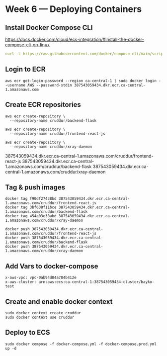 # Week 6 — Deploying Containers

## Install Docker Compose CLI
https://docs.docker.com/cloud/ecs-integration/#install-the-docker-compose-cli-on-linux

```gitpod.yml
curl -L https://raw.githubusercontent.com/docker/compose-cli/main/scripts/install/install_linux.sh | sh
```

## Login to ECR

```
aws ecr get-login-password --region ca-central-1 | sudo docker login --username AWS --password-stdin 387543059434.dkr.ecr.ca-central-1.amazonaws.com
```

## Create ECR repositories

```
aws ecr create-repository \
  --repository-name cruddur/backend-flask

aws ecr create-repository \
  --repository-name cruddur/frontend-react-js

aws ecr create-repository \
  --repository-name cruddur/xray-daemon
```

387543059434.dkr.ecr.ca-central-1.amazonaws.com/cruddur/frontend-react-js
387543059434.dkr.ecr.ca-central-1.amazonaws.com/cruddur/backend-flask
387543059434.dkr.ecr.ca-central-1.amazonaws.com/cruddur/xray-daemon

## Tag & push images

```
docker tag f90df27438bd 387543059434.dkr.ecr.ca-central-1.amazonaws.com/cruddur/frontend-react-js
docker tag 3bf638f11bce 387543059434.dkr.ecr.ca-central-1.amazonaws.com/cruddur/backend-flask
docker tag 454a03e38abd 387543059434.dkr.ecr.ca-central-1.amazonaws.com/cruddur/xray-daemon

docker push 387543059434.dkr.ecr.ca-central-1.amazonaws.com/cruddur/frontend-react-js
docker push 387543059434.dkr.ecr.ca-central-1.amazonaws.com/cruddur/backend-flask
docker push 387543059434.dkr.ecr.ca-central-1.amazonaws.com/cruddur/xray-daemon
```

## Add Vars to docker-compose

```
x-aws-vpc: vpc-0ab94d84a784b412e
x-aws-cluster: arn:aws:ecs:ca-central-1:387543059434:cluster/bayko-test
```


## Create and enable docker context

```
sudo docker context create cruddur
sudo docker context use cruddur
```

## Deploy to ECS

```
sudo docker compose -f docker-compose.yml -f docker-compose.prod.yml up -d
```







